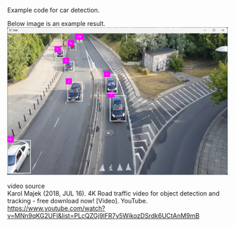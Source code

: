 Example code for car detection.  


Below image is an example result.  
![example_result.png](example_result.png)    

video source  
Karol Majek (2018, JUL 16). 4K Road traffic video for object detection and tracking - free download now! [Video]. YouTube.  
https://www.youtube.com/watch?v=MNn9qKG2UFI&list=PLcQZGj9lFR7y5WikozDSrdk6UCtAnM9mB
